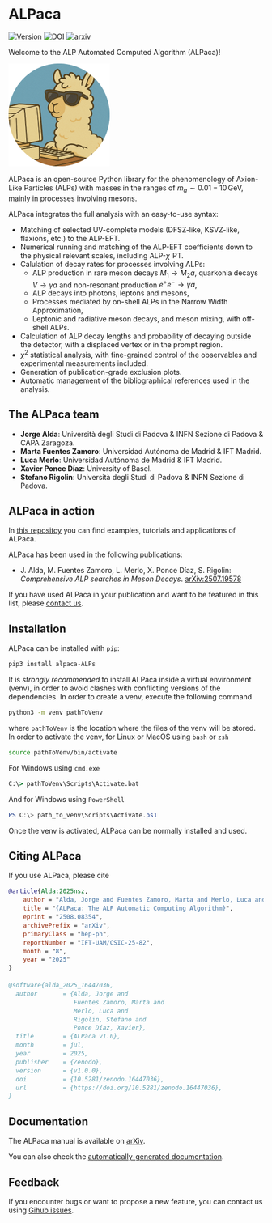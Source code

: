 # ALPaca

[![Version](https://img.shields.io/badge/version-1.0.0-teal?logo=GitHub)](https://github.com/alp-aca/alp-aca/tree/v1.0.0)
[![DOI](https://zenodo.org/badge/DOI/10.5281/zenodo.16447036.svg)](https://doi.org/10.5281/zenodo.16447036) [![arxiv](https://img.shields.io/badge/arXiv-2508.08354_[hep--ph]-B31B1B.svg?style=flat&logo=arxiv&logoColor=B31B1B)](https://arxiv.org/abs/2508.08354)

Welcome to the ALP Automated Computed Algorithm (ALPaca)!

![ALPaca logo](https://raw.githubusercontent.com/alp-aca/alp-aca/main/docs/_static/logo.png)

ALPaca is an open-source Python library for the phenomenology of Axion-Like Particles (ALPs) with masses in the ranges of $m_a \sim 0.01 - 10\,\mathrm{GeV}$, mainly in processes involving mesons.

ALPaca integrates the full analysis with an easy-to-use syntax:

* Matching of selected UV-complete models (DFSZ-like, KSVZ-like, flaxions, etc.) to the ALP-EFT.
* Numerical running and matching of the ALP-EFT coefficients down to the physical relevant scales, including ALP-$\chi\!$ PT.
* Calulation of decay rates for processes involving ALPs:
  * ALP production in rare meson decays $M_1\to M_2 a$, quarkonia decays $V\to \gamma a$ and non-resonant production $e^+e^- \to \gamma a$,
  * ALP decays into photons, leptons and mesons,
  * Processes mediated by on-shell ALPs in the Narrow Width Approximation,
  * Leptonic and radiative meson decays, and meson mixing, with off-shell ALPs.
* Calculation of ALP decay lengths and probability of decaying outside the detector, with a displaced vertex or in the prompt region.
* $\chi^2$ statistical analysis, with fine-grained control of the observables and experimental measurements included.
* Generation of publication-grade exclusion plots.
* Automatic management of the bibliographical references used in the analysis.

## The ALPaca team

* **Jorge Alda**: Università degli Studi di Padova & INFN Sezione di Padova & CAPA Zaragoza.
* **Marta Fuentes Zamoro**: Universidad Autónoma de Madrid & IFT Madrid.
* **Luca Merlo**: Universidad Autónoma de Madrid & IFT Madrid.
* **Xavier Ponce Díaz**: University of Basel.
* **Stefano Rigolin**: Università degli Studi di Padova & INFN Sezione di Padova.

## ALPaca in action

In [this repositoy](https://github.com/alp-aca/examples) you can find examples, tutorials and applications of ALPaca.

ALPaca has been used in the following publications:

* J. Alda, M. Fuentes Zamoro, L. Merlo, X. Ponce Díaz, S. Rigolin: *Comprehensive ALP searches in Meson Decays*. [arXiv:2507.19578](https://arxiv.org/abs/2507.19578)

If you have used ALPaca in your publication and want to be featured in this list, please [contact us](https://github.com/alp-aca/alp-aca/issues/new?template=publication-using-alpaca.md).

## Installation

ALPaca can be installed with `pip`:

```bash
pip3 install alpaca-ALPs
```

It is *strongly recommended* to install ALPaca inside a virtual environment (venv), in order to avoid clashes with conflicting versions of the dependencies. In order to create a venv, execute the following command

```bash
python3 -m venv pathToVenv
```

where `pathToVenv` is the location where the files of the venv will be stored. In order to activate the venv, for Linux or MacOS using `bash` or `zsh`

```bash
source pathToVenv/bin/activate
```

For Windows using ```cmd.exe```

```bat
C:\> pathToVenv\Scripts\Activate.bat
```

And for Windows using ```PowerShell```

```powershell
PS C:\> path_to_venv\Scripts\Activate.ps1
```

Once the venv is activated, ALPaca can be normally installed and used.

## Citing ALPaca

If you use ALPaca, please cite

```bibtex
@article{Alda:2025nsz,
    author = "Alda, Jorge and Fuentes Zamoro, Marta and Merlo, Luca and Ponce D{\'\i}az, Xavier and Rigolin, Stefano",
    title = "{ALPaca: The ALP Automatic Computing Algorithm}",
    eprint = "2508.08354",
    archivePrefix = "arXiv",
    primaryClass = "hep-ph",
    reportNumber = "IFT-UAM/CSIC-25-82",
    month = "8",
    year = "2025"
}

@software{alda_2025_16447036,
  author       = {Alda, Jorge and
                  Fuentes Zamoro, Marta and
                  Merlo, Luca and
                  Rigolin, Stefano and
                  Ponce Díaz, Xavier},
  title        = {ALPaca v1.0},
  month        = jul,
  year         = 2025,
  publisher    = {Zenodo},
  version      = {v1.0.0},
  doi          = {10.5281/zenodo.16447036},
  url          = {https://doi.org/10.5281/zenodo.16447036},
}
```

## Documentation

The ALPaca manual is available on [arXiv](https://arxiv.org/abs/2508.08354).

You can also check the [automatically-generated documentation](https://alpaca-alps.readthedocs.io/latest/).

## Feedback

If you encounter bugs or want to propose a new feature, you can contact us using [Gihub issues](https://github.com/alp-aca/alp-aca/issues/new/choose).
